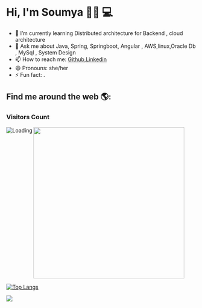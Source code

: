  # Hi, I'm Soumya 👋🏾 💻

- 🌱 I’m currently learning Distributed architecture for Backend , cloud architecture
- 💬 Ask me about  Java, Spring, Springboot, Angular , AWS,linux,Oracle Db , MySql , System Design
- 📫 How to reach me: [Github](https://github.com/somya2498),[Linkedin](https://www.linkedin.com/in/harsh-chaurasiya-933826137/)
- 😄 Pronouns: she/her
- ⚡ Fun fact: .

## Find me around the web 🌎:


<!--
**somya2498/somya2498** is a ✨ _special_ ✨ repository because its `README.md` (this file) appears on your GitHub profile.

Here are some ideas to get you started:

- 🔭 I’m currently working on ...
- 🌱 I’m currently learning ...
- 👯 I’m looking to collaborate on ...
- 🤔 I’m looking for help with ...
- 💬 Ask me about ...
- 📫 How to reach me: ...
- 😄 Pronouns: ...
- ⚡ Fun fact: ...
-->

### Visitors Count
<img align="left" src = "https://profile-counter.glitch.me/somya2498/count.svg" alt ="Loading">


<img width="400" src="https://github-readme-stats.vercel.app/api?username=somya2498&show_icons=true&hide_border=true&theme=tokyonight">

 <a href="#">![Top Langs](https://github-readme-stats.vercel.app/api/top-langs/?username=2498&layout=compact&theme=blueberry&count_private=true&hide_border=true)</a>

![](https://skillicons.dev/icons?i=java,spring,docker,mysql,mongodb,aws,angular,git,firebase,linux,redis&perline=8)


